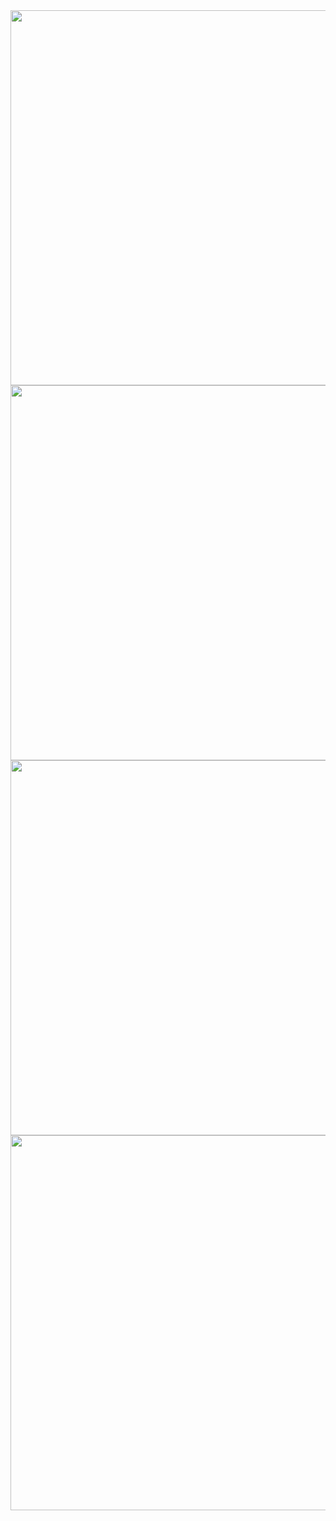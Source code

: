 <img src="https://github.com/Kesh02/MyToDoApp/blob/master/home.png" width="600">
<img src="https://github.com/Kesh02/MyToDoApp/blob/master/add.png" width="600">
<img src="https://github.com/Kesh02/MyToDoApp/blob/master/edit.png" width="600">
<img src="https://github.com/Kesh02/MyToDoApp/blob/master/delete.png" width="600">
